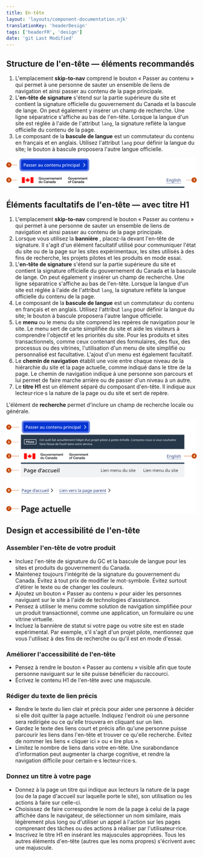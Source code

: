 ```yaml
---
title: En-tête
layout: 'layouts/component-documentation.njk'
translationKey: 'headerDesign'
tags: ['headerFR', 'design']
date: 'git Last Modified'
---
```


## Structure de l'en-tête — éléments recommandés

<ol class="anatomy-list">
  <li>L'emplacement <strong>skip-to-nav</strong> comprend le bouton « Passer au contenu » qui permet à une personne de sauter un ensemble de liens de navigation et ainsi passer au contenu de la page principale.</li>
  <li>L'<strong>en-tête de signature</strong> s'étend sur la partie supérieure du site et contient la signature officielle du gouvernement du Canada et la bascule de lange. On peut également y insérer un champ de recherche. Une ligne séparatrice s'affiche au bas de l'en-tête. Lorsque la langue d'un site est réglée à l'aide de l'attribut <code>lang</code>, la signature reflète la langue officielle du contenu de la page.</li>
  <li>Le composant de la <strong>bascule de langue</strong> est un commutateur du contenu en français et en anglais. Utilisez l'attribut <code>lang</code> pour définir la langue du site; le bouton à bascule proposera l'autre langue officielle.</li>
</ol>

<img class="b-sm b-default mb-500 p-400" src="/images/fr/components/anatomy/gcds-header-anatomy-recommended.svg" alt="L'anatomie des composants entête et menu du site identifiants le lien passer au contenu, et l'entête du gouvernement du Canada."/>

## Éléments facultatifs de l'en-tête — avec titre H1

<ol class="anatomy-list">
  <li>L'emplacement <strong>skip-to-nav</strong> comprend le bouton « Passer au contenu » qui permet à une personne de sauter un ensemble de liens de navigation et ainsi passer au contenu de la page principale.</li>
  <li>Lorsque vous utilisez la <strong>bannière</strong> , placez-la devant l'en-tête de signature. Il s'agit d'un élément facultatif utilisé pour communiquer l'état du site ou de la page sur les sites expérimentaux, les sites utilisés à des fins de recherche, les projets pilotes et les produits en mode essai.</li>
  <li>L'<strong>en-tête de signature</strong> s'étend sur la partie supérieure du site et contient la signature officielle du gouvernement du Canada et la bascule de lange. On peut également y insérer un champ de recherche. Une ligne séparatrice s'affiche au bas de l'en-tête. Lorsque la langue d'un site est réglée à l'aide de l'attribut <code>lang</code>, la signature reflète la langue officielle du contenu de la page.</li>
  <li>Le composant de la <strong>bascule de langue</strong> est un commutateur du contenu en français et en anglais. Utilisez l'attribut <code>lang</code> pour définir la langue du site; le bouton à bascule proposera l'autre langue officielle.</li>
  <li>Le <strong>menu</strong> ou le menu du site comprend les repères de navigation pour le site. Le menu sert de carte simplifiée du site et aide les visiteurs à comprendre l'objectif et les priorités du site. Pour les produits et sites transactionnels, comme ceux contenant des formulaires, des flux, des processus ou des vitrines, l'utilisation d'un menu de site simplifié ou personnalisé est facultative. L'ajout d'un menu est également facultatif.</li>
  <li>Le <strong>chemin de navigation</strong> établit une voie entre chaque niveau de la hiérarchie du site et la page actuelle, comme indiqué dans le titre de la page. Le chemin de navigation indique à une personne son parcours et lui permet de faire marche arrière ou de passer d'un niveau à un autre.</li>
  <li>Le <strong>titre H1</strong> est un élément séparé du composant d'en-tête. Il indique aux lecteur·rice·s la nature de la page ou du site et sert de repère.</li>
</ol>

L'élément de **recherche** permet d'inclure un champ de recherche locale ou générale.

<img class="b-sm b-default mb-500 p-400" src="/images/fr/components/anatomy/gcds-header-anatomy-optional.svg" alt="L'anatomie des composants entête et menu du site identifiants le lien passer au contenu, la bannière de phase, l'entête du gouvernement du Canada et le menu du site."/>

## Design et accessibilité de l'en-tête

### Assembler l'en-tête de votre produit

- Incluez l'en-tête de signature du GC et la bascule de langue pour les sites et produits du gouvernement du Canada.
- Maintenez toujours l'intégrité de la signature du gouvernement du Canada. Évitez à tout prix de modifier le mot-symbole. Évitez surtout d'étirer le texte ou de changer les couleurs.
- Ajoutez un bouton « Passer au contenu » pour aider les personnes naviguant sur le site à l'aide de technologies d'assistance.
- Pensez à utiliser le menu comme solution de navigation simplifiée pour un produit transactionnel, comme une application, un formulaire ou une vitrine virtuelle.
- Incluez la bannière de statut si votre page ou votre site est en stade expérimental. Par exemple, s'il s'agit d'un projet pilote, mentionnez que vous l'utilisez à des fins de recherche ou qu'il est en mode d'essai.

### Améliorer l'accessibilité de l'en-tête

- Pensez à rendre le bouton « Passer au contenu » visible afin que toute personne naviguant sur le site puisse bénéficier du raccourci.
- Écrivez le contenu H1 de l'en-tête avec une majuscule.

### Rédiger du texte de lien précis

- Rendre le texte du lien clair et précis pour aider une personne à décider si elle doit quitter la page actuelle. Indiquez l'endroit où une personne sera redirigée ou ce qu'elle trouvera en cliquant sur un lien.
- Gardez le texte des liens court et précis afin qu'une personne puisse parcourir les liens dans l'en-tête et trouver ce qu'elle recherche. Évitez de nommer les liens « cliquer ici » ou « lire plus ».
- Limitez le nombre de liens dans votre en-tête. Une surabondance d'information peut augmenter la charge cognitive, et rendre la navigation difficile pour certain·e·s lecteur·rice·s.

### Donnez un titre à votre page

- Donnez à la page un titre qui indique aux lecteurs la nature de la page (ou de la page d'accueil sur laquelle porte le site), son utilisation ou les actions à faire sur celle-ci.
- Choisissez de faire correspondre le nom de la page à celui de la page affichée dans le navigateur, de sélectionner un nom similaire, mais légèrement plus long ou d'utiliser un appel à l'action sur les pages comprenant des tâches ou des actions à réaliser par l'utilisateur·rice.
- Inscrivez le titre H1 en insérant les majuscules appropriées. Tous les autres éléments d'en-tête (autres que les noms propres) s'écrivent avec une majuscule.
